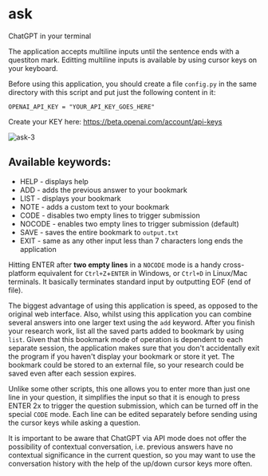 # ask
ChatGPT in your terminal

The application accepts multiline inputs until the sentence ends with a questiton mark.
Editting multiline inputs is available by using cursor keys on your keyboard.

Before using this application, you should create a file `config.py` in the same directory with
this script and put just the following content in it:

```
OPENAI_API_KEY = "YOUR_API_KEY_GOES_HERE"
```

Create your KEY here: https://beta.openai.com/account/api-keys


![ask-3](https://user-images.githubusercontent.com/411471/214931191-6573e952-9a2f-41a7-a681-3d2b0542e8ec.gif)


## Available keywords:

* HELP   - displays help
* ADD    - adds the previous answer to your bookmark
* LIST   - displays your bookmark
* NOTE   - adds a custom text to your bookmark
* CODE   - disables two empty lines to trigger submission
* NOCODE - enables two empty lines to trigger submission (default)
* SAVE   - saves the entire bookmark to `output.txt`
* EXIT   - same as any other input less than 7 characters long ends the application

Hitting ENTER after **two empty lines** in a `NOCODE` mode is a handy cross-platform equivalent 
for `Ctrl+Z`+`ENTER` in Windows, or `Ctrl+D` in Linux/Mac terminals. It basically 
terminates standard input by outputting EOF (end of file).

The biggest advantage of using this application is speed, as opposed to the original web interface. Also, whilst using this application you can combine several answers into one larger text using the `add` keyword. After you finish your research work, list all the saved parts added to bookmark by using `list`. Given that this bookmark mode of operation is dependent to each separate session, the application makes sure that you don't accidentally exit the program if you haven't display your bookmark or store it yet. The bookmark could be stored to an external file, so your research could be saved even after each session expires.

Unlike some other scripts, this one allows you to enter more than just one line in your question, it simplifies the input so that it is enough to press ENTER 2x to trigger the question submission, which can be turned off in the special `CODE` mode. Each line can be edited separately before sending using the cursor keys while asking a question.

It is important to be aware that ChatGPT via API mode does not offer the possibility of contextual conversation, i.e. previous answers have no contextual significance in the current question, so you may want to use the conversation history with the help of the up/down cursor keys more often.
